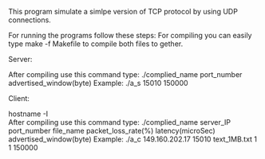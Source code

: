 This program simulate a simlpe version of TCP protocol by using UDP connections.

For running the programs follow these steps:
For compiling you can easily type make -f Makefile to compile both files to gether.

Server:

After compiling use this command type:
./complied_name port_number advertised_window(byte)
Example:
./a_s 15010 150000


Client:

hostname -I   
After compiling use this command type:
./complied_name  server_IP port_number file_name packet_loss_rate(%) latency(microSec) advertised_window(byte)
Example:
./a_c 149.160.202.17 15010 text_1MB.txt 1 1 150000



